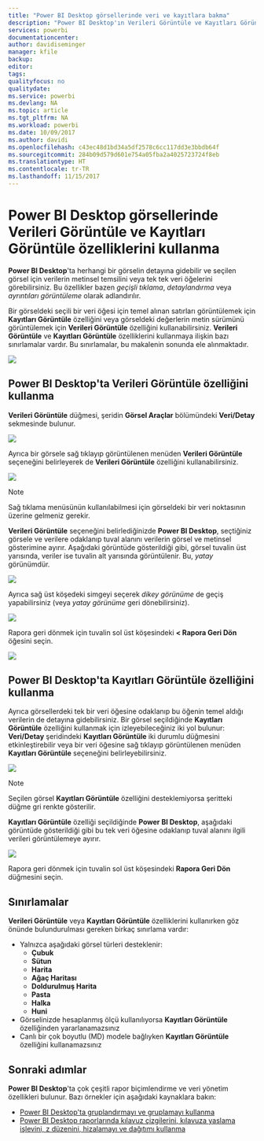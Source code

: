 ```yaml
---
title: "Power BI Desktop görsellerinde veri ve kayıtlara bakma"
description: "Power BI Desktop'ın Verileri Görüntüle ve Kayıtları Görüntüle özelliklerini kullanarak detaya gitme"
services: powerbi
documentationcenter: 
author: davidiseminger
manager: kfile
backup: 
editor: 
tags: 
qualityfocus: no
qualitydate: 
ms.service: powerbi
ms.devlang: NA
ms.topic: article
ms.tgt_pltfrm: NA
ms.workload: powerbi
ms.date: 10/09/2017
ms.author: davidi
ms.openlocfilehash: c43ec48d1bd34a5df2578c6cc117dd3e3bbdb64f
ms.sourcegitcommit: 284b09d579d601e754a05fba2a4025723724f8eb
ms.translationtype: HT
ms.contentlocale: tr-TR
ms.lasthandoff: 11/15/2017
---
```

# <a name="use-see-data-and-see-records-in-power-bi-desktop"></a>Power BI Desktop görsellerinde Verileri Görüntüle ve Kayıtları Görüntüle özelliklerini kullanma
**Power BI Desktop**'ta herhangi bir görselin detayına gidebilir ve seçilen görsel için verilerin metinsel temsilini veya tek tek veri öğelerini görebilirsiniz. Bu özellikler bazen *geçişli tıklama*, *detaylandırma* veya *ayrıntıları görüntüleme* olarak adlandırılır.

Bir görseldeki seçili bir veri öğesi için temel alınan satırları görüntülemek için **Kayıtları Görüntüle** özelliğini veya görseldeki değerlerin metin sürümünü görüntülemek için **Verileri Görüntüle** özelliğini kullanabilirsiniz. **Verileri Görüntüle** ve **Kayıtları Görüntüle** özelliklerini kullanmaya ilişkin bazı sınırlamalar vardır. Bu sınırlamalar, bu makalenin sonunda ele alınmaktadır.

![](media/desktop-see-data-see-records/see-data-see-records_1.png)

## <a name="using-see-data-in-power-bi-desktop"></a>Power BI Desktop'ta Verileri Görüntüle özelliğini kullanma
**Verileri Görüntüle** düğmesi, şeridin **Görsel Araçlar** bölümündeki **Veri/Detay** sekmesinde bulunur.

![](media/desktop-see-data-see-records/see-data-see-records_2.png)

Ayrıca bir görsele sağ tıklayıp görüntülenen menüden **Verileri Görüntüle** seçeneğini belirleyerek de **Verileri Görüntüle** özelliğini kullanabilirsiniz.

![](media/desktop-see-data-see-records/see-data-see-records_3.png)

> [!NOTE]
> Sağ tıklama menüsünün kullanılabilmesi için görseldeki bir veri noktasının üzerine gelmeniz gerekir.
> 
> 

**Verileri Görüntüle** seçeneğini belirlediğinizde **Power BI Desktop**, seçtiğiniz görsele ve verilere odaklanıp tuval alanını verilerin görsel ve metinsel gösterimine ayırır. Aşağıdaki görüntüde gösterildiği gibi, görsel tuvalin üst yarısında, veriler ise tuvalin alt yarısında görüntülenir. Bu, *yatay* görünümdür.

![](media/desktop-see-data-see-records/see-data-see-records_4.png)

Ayrıca sağ üst köşedeki simgeyi seçerek *dikey görünüme* de geçiş yapabilirsiniz (veya *yatay görünüme* geri dönebilirsiniz).

![](media/desktop-see-data-see-records/see-data-see-records_5.png)

Rapora geri dönmek için tuvalin sol üst köşesindeki **< Rapora Geri Dön** öğesini seçin.

![](media/desktop-see-data-see-records/see-data-see-records_6.png)

## <a name="using-see-records-in-power-bi-desktop"></a>Power BI Desktop'ta Kayıtları Görüntüle özelliğini kullanma
Ayrıca görsellerdeki tek bir veri öğesine odaklanıp bu öğenin temel aldığı verilerin de detayına gidebilirsiniz. Bir görsel seçildiğinde **Kayıtları Görüntüle** özelliğini kullanmak için izleyebileceğiniz iki yol bulunur: **Veri/Detay** şeridindeki **Kayıtları Görüntüle** iki durumlu düğmesini etkinleştirebilir veya bir veri öğesine sağ tıklayıp görüntülenen menüden **Kayıtları Görüntüle** seçeneğini belirleyebilirsiniz.

![](media/desktop-see-data-see-records/see-data-see-records_7.png)

> [!NOTE]
> Seçilen görsel **Kayıtları Görüntüle** özelliğini desteklemiyorsa şeritteki düğme gri renkte gösterilir.
> 
> 

**Kayıtları Görüntüle** özelliği seçildiğinde **Power BI Desktop**, aşağıdaki görüntüde gösterildiği gibi bu tek veri öğesine odaklanıp tuval alanını ilgili verileri görüntülemeye ayırır.

![](media/desktop-see-data-see-records/see-data-see-records_8.png)

Rapora geri dönmek için tuvalin sol üst köşesindeki **Rapora Geri Dön** düğmesini seçin.

## <a name="limitations"></a>Sınırlamalar
**Verileri Görüntüle** veya **Kayıtları Görüntüle** özelliklerini kullanırken göz önünde bulundurulması gereken birkaç sınırlama vardır:

* Yalnızca aşağıdaki görsel türleri desteklenir:
  * **Çubuk**
  * **Sütun**
  * **Harita**
  * **Ağaç Haritası**
  * **Doldurulmuş Harita**
  * **Pasta**
  * **Halka**
  * **Huni**
* Görselinizde hesaplanmış ölçü kullanılıyorsa **Kayıtları Görüntüle** özelliğinden yararlanamazsınız
* Canlı bir çok boyutlu (MD) modele bağlıyken **Kayıtları Görüntüle** özelliğini kullanamazsınız

## <a name="next-steps"></a>Sonraki adımlar
**Power BI Desktop**'ta çok çeşitli rapor biçimlendirme ve veri yönetim özellikleri bulunur. Bazı örnekler için aşağıdaki kaynaklara bakın:

* [Power BI Desktop'ta gruplandırmayı ve gruplamayı kullanma](desktop-grouping-and-binning.md)
* [Power BI Desktop raporlarında kılavuz çizgilerini, kılavuza yaslama işlevini, z düzenini, hizalamayı ve dağıtımı kullanma](desktop-gridlines-snap-to-grid.md)

